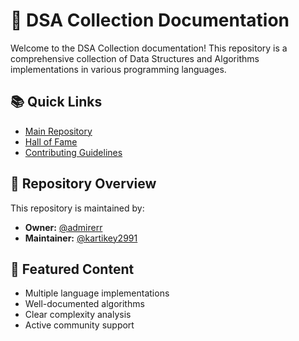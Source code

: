 # 🎉 DSA Collection Documentation

Welcome to the DSA Collection documentation! This repository is a comprehensive collection of Data Structures and Algorithms implementations in various programming languages.

## 📚 Quick Links

- [Main Repository](https://github.com/admirerr/DSA-Collection)
- [Hall of Fame](hall-of-fame.html)
- [Contributing Guidelines](contributing.html)

## 🎯 Repository Overview

This repository is maintained by:
- **Owner:** [@admirerr](https://github.com/admirerr)
- **Maintainer:** [@kartikey2991](https://github.com/kartikey2991)

## 🌟 Featured Content

- Multiple language implementations
- Well-documented algorithms
- Clear complexity analysis
- Active community support